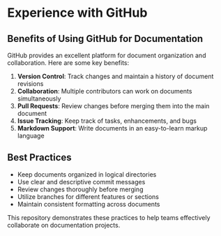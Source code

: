 # Experience with GitHub

## Benefits of Using GitHub for Documentation

GitHub provides an excellent platform for document organization and collaboration. Here are some key benefits:

1. **Version Control**: Track changes and maintain a history of document revisions
2. **Collaboration**: Multiple contributors can work on documents simultaneously
3. **Pull Requests**: Review changes before merging them into the main document
4. **Issue Tracking**: Keep track of tasks, enhancements, and bugs
5. **Markdown Support**: Write documents in an easy-to-learn markup language

## Best Practices

- Keep documents organized in logical directories
- Use clear and descriptive commit messages
- Review changes thoroughly before merging
- Utilize branches for different features or sections
- Maintain consistent formatting across documents

This repository demonstrates these practices to help teams effectively collaborate on documentation projects.